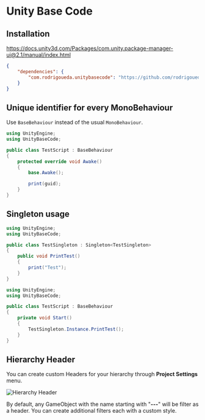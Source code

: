 # Unity Base Code

## Installation

<https://docs.unity3d.com/Packages/com.unity.package-manager-ui@2.1/manual/index.html>

```json
{
    "dependencies": {
        "com.rodrigoueda.unitybasecode": "https://github.com/rodrigoueda/com.rodrigoueda.unitybasecode.git#0.2.0"
    }
}
```

## Unique identifier for every MonoBehaviour

Use ``` BaseBehaviour ``` instead of the usual ``` MonoBehaviour ```.

```C#
using UnityEngine;
using UnityBaseCode;

public class TestScript : BaseBehaviour
{
    protected override void Awake()
    {
        base.Awake();

        print(guid);
    }
}
```

## Singleton usage

```C#
using UnityEngine;
using UnityBaseCode;

public class TestSingleton : Singleton<TestSingleton>
{
    public void PrintTest()
    {
        print("Test");
    }
}
```

```C#
using UnityEngine;
using UnityBaseCode;

public class TestScript : BaseBehaviour
{
    private void Start()
    {
        TestSingleton.Instance.PrintTest();
    }
}
```

## Hierarchy Header

You can create custom Headers for your hierarchy through **Project Settings** menu.

![Hierarchy Header](https://gist.githubusercontent.com/rodrigoueda/c6a714d7cbbdc58641b89679e06d5efb/raw/a3886fde8d0fbc17824012f5809701487fae8f6f/HierarchyHeader.png)

By default, any GameObject with the name starting with "**---**" will be filter as a header.
You can create additional filters each with a custom style.

